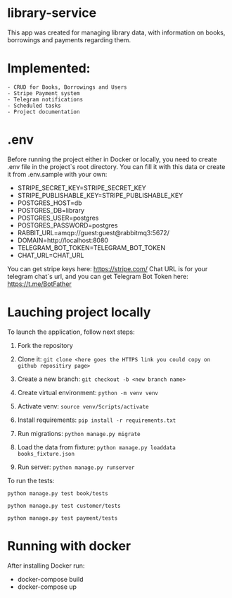 # library-service

This app was created for managing library data, with information on books, borrowings and payments regarding them.

# Implemented:
    - CRUD for Books, Borrowings and Users
    - Stripe Payment system
    - Telegram notifications
    - Scheduled tasks
    - Project documentation

# .env

Before running the project either in Docker or locally, you need to create .env file in the project`s root directory.
You can fill it with this data or create it from .env.sample with your own:

- STRIPE_SECRET_KEY=STRIPE_SECRET_KEY
- STRIPE_PUBLISHABLE_KEY=STRIPE_PUBLISHABLE_KEY
- POSTGRES_HOST=db
- POSTGRES_DB=library
- POSTGRES_USER=postgres
- POSTGRES_PASSWORD=postgres
- RABBIT_URL=amqp://guest:guest@rabbitmq3:5672/
- DOMAIN=http://localhost:8080
- TELEGRAM_BOT_TOKEN=TELEGRAM_BOT_TOKEN
- CHAT_URL=CHAT_URL

You can get stripe keys here: https://stripe.com/
Chat URL is for your telegram chat`s url, and you can get Telegram Bot Token here: https://t.me/BotFather

# Lauching project locally

To launch the application, follow next steps:

1. Fork the repository

2. Clone it:
`git clone <here goes the HTTPS link you could copy on github repositiry page>`

3. Create a new branch:
`git checkout -b <new branch name>`

4. Create virtual environment:
`python -m venv venv`

5. Activate venv:
`source venv/Scripts/activate`

6. Install requirements:
`pip install -r requirements.txt`

7. Run migrations:
`python manage.py migrate`

8. Load the data from fixture:
`python manage.py loaddata books_fixture.json`

9. Run server:
`python manage.py runserver`

To run the tests:

`python manage.py test book/tests`

`python manage.py test customer/tests`

`python manage.py test payment/tests`

# Running with docker

After installing Docker run:
- docker-compose build
- docker-compose up 
